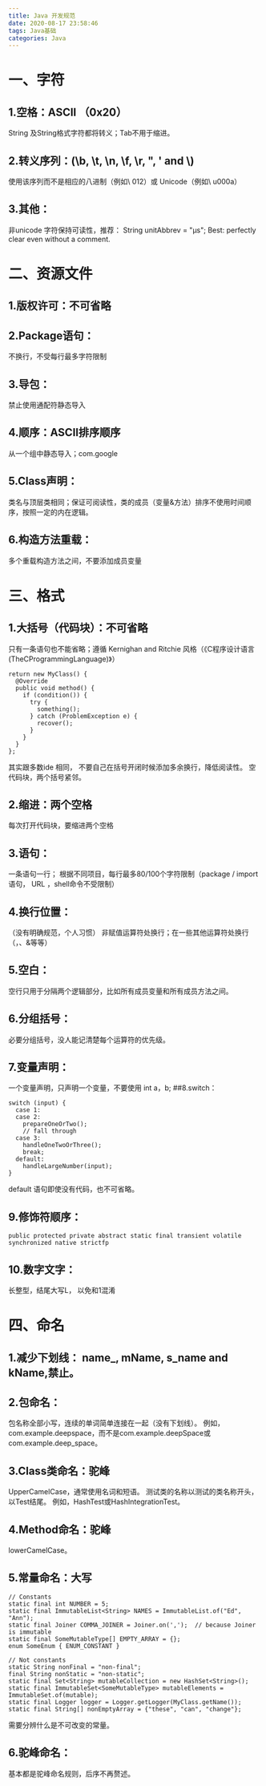 ```yaml
---
title: Java 开发规范
date: 2020-08-17 23:58:46
tags: Java基础
categories: Java
---
```

# 一、字符
## 1.空格：ASCII （0x20）
String 及String格式字符都将转义；Tab不用于缩进。
## 2.转义序列：(\b, \t, \n, \f, \r, \", \' and \\)
使用该序列而不是相应的八进制（例如\ 012）或 Unicode（例如\ u000a）
## 3.其他：
非unicode 字符保持可读性，推荐：
String unitAbbrev = "μs";
Best: perfectly clear even without a comment.

# 二、资源文件
## 1.版权许可：不可省略
## 2.Package语句：
不换行，不受每行最多字符限制
## 3.导包：
禁止使用通配符静态导入
## 4.顺序：ASCII排序顺序
从一个组中静态导入；com.google
## 5.Class声明：
类名与顶层类相同；保证可阅读性，类的成员（变量&方法）排序不使用时间顺序，按照一定的内在逻辑。
## 6.构造方法重载：
多个重载构造方法之间，不要添加成员变量


<!-- more -->

# 三、格式
## 1.大括号（代码块）：不可省略
只有一条语句也不能省略；遵循 Kernighan and Ritchie 风格（《C程序设计语言(TheCProgrammingLanguage)》）
```
return new MyClass() {
  @Override 
  public void method() {
    if (condition()) {
      try {
        something();
      } catch (ProblemException e) {
        recover();
      }
    }
  }
};
```
其实跟多数ide 相同， 不要自己在括号开闭时候添加多余换行，降低阅读性。
空代码块，两个括号紧邻。
## 2.缩进：两个空格
每次打开代码块，要缩进两个空格
## 3.语句：
一条语句一行；
根据不同项目，每行最多80/100个字符限制（package / import 语句， URL  ，shell命令不受限制）
## 4.换行位置：
（没有明确规范，个人习惯）
非赋值运算符处换行；在一些其他运算符处换行（，、&等等）
## 5.空白：
空行只用于分隔两个逻辑部分，比如所有成员变量和所有成员方法之间。
## 6.分组括号：
必要分组括号，没人能记清楚每个运算符的优先级。
## 7.变量声明：
一个变量声明，只声明一个变量，不要使用
int a，b;
##8.switch：
```
switch (input) {
  case 1:
  case 2:
    prepareOneOrTwo();
    // fall through
  case 3:
    handleOneTwoOrThree();
    break;
  default:
    handleLargeNumber(input);
}
```
default 语句即使没有代码，也不可省略。
## 9.修饰符顺序：
`public protected private abstract static final transient volatile synchronized native strictfp`
## 10.数字文字：
长整型，结尾大写L， 以免和1混淆
# 四、命名
## 1.减少下划线： name_, mName, s_name and kName,禁止。
## 2.包命名：
包名称全部小写，连续的单词简单连接在一起（没有下划线）。 例如，com.example.deepspace，而不是com.example.deepSpace或com.example.deep_space。
## 3.Class类命名：驼峰
UpperCamelCase，通常使用名词和短语。
测试类的名称以测试的类名称开头，以Test结尾。 例如，HashTest或HashIntegrationTest。
## 4.Method命名：驼峰
lowerCamelCase。
## 5.常量命名：大写
```
// Constants
static final int NUMBER = 5;
static final ImmutableList<String> NAMES = ImmutableList.of("Ed", "Ann");
static final Joiner COMMA_JOINER = Joiner.on(',');  // because Joiner is immutable
static final SomeMutableType[] EMPTY_ARRAY = {};
enum SomeEnum { ENUM_CONSTANT }

// Not constants
static String nonFinal = "non-final";
final String nonStatic = "non-static";
static final Set<String> mutableCollection = new HashSet<String>();
static final ImmutableSet<SomeMutableType> mutableElements = ImmutableSet.of(mutable);
static final Logger logger = Logger.getLogger(MyClass.getName());
static final String[] nonEmptyArray = {"these", "can", "change"};
```
需要分辨什么是不可改变的常量。
## 6.驼峰命名：
基本都是驼峰命名规则，后序不再赘述。
